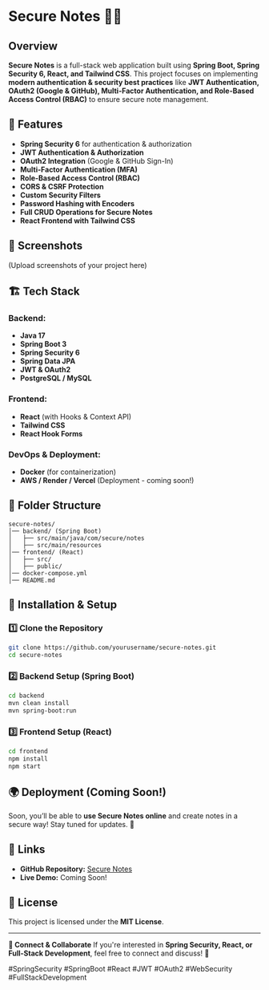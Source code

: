 
# Secure Notes 📝🔐

## Overview
**Secure Notes** is a full-stack web application built using **Spring Boot, Spring Security 6, React, and Tailwind CSS**. This project focuses on implementing **modern authentication & security best practices** like **JWT Authentication, OAuth2 (Google & GitHub), Multi-Factor Authentication, and Role-Based Access Control (RBAC)** to ensure secure note management.

## 🚀 Features
- **Spring Security 6** for authentication & authorization
- **JWT Authentication & Authorization**
- **OAuth2 Integration** (Google & GitHub Sign-In)
- **Multi-Factor Authentication (MFA)**
- **Role-Based Access Control (RBAC)**
- **CORS & CSRF Protection**
- **Custom Security Filters**
- **Password Hashing with Encoders**
- **Full CRUD Operations for Secure Notes**
- **React Frontend with Tailwind CSS**

## 📸 Screenshots
(Upload screenshots of your project here)

## 🏗 Tech Stack
### Backend:
- **Java 17**
- **Spring Boot 3**
- **Spring Security 6**
- **Spring Data JPA**
- **JWT & OAuth2**
- **PostgreSQL / MySQL**

### Frontend:
- **React** (with Hooks & Context API)
- **Tailwind CSS**
- **React Hook Forms**

### DevOps & Deployment:
- **Docker** (for containerization)
- **AWS / Render / Vercel** (Deployment - coming soon!)

## 📂 Folder Structure
```
secure-notes/
│── backend/ (Spring Boot)
│   ├── src/main/java/com/secure/notes
│   ├── src/main/resources
│── frontend/ (React)
│   ├── src/
│   ├── public/
│── docker-compose.yml
│── README.md
```

## 🔧 Installation & Setup
### 1️⃣ Clone the Repository
```bash
git clone https://github.com/yourusername/secure-notes.git
cd secure-notes
```

### 2️⃣ Backend Setup (Spring Boot)
```bash
cd backend
mvn clean install
mvn spring-boot:run
```

### 3️⃣ Frontend Setup (React)
```bash
cd frontend
npm install
npm start
```

## 🌍 Deployment (Coming Soon!)
Soon, you’ll be able to **use Secure Notes online** and create notes in a secure way! Stay tuned for updates. 🚀

## 🔗 Links
- **GitHub Repository:** [Secure Notes](https://github.com/yourusername/secure-notes)
- **Live Demo:** Coming Soon!

## 📜 License
This project is licensed under the **MIT License**.

---
**🙌 Connect & Collaborate**
If you're interested in **Spring Security, React, or Full-Stack Development**, feel free to connect and discuss! 🚀

#SpringSecurity #SpringBoot #React #JWT #OAuth2 #WebSecurity #FullStackDevelopment
